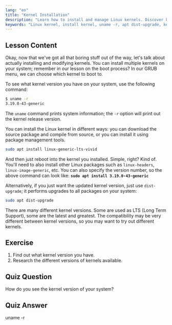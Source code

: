 ```yaml
---
lang: "en"
title: "Kernel Installation"
description: "Learn how to install and manage Linux kernels. Discover kernel versions, use `uname -r`, and apt commands. Start your Linux kernel journey!"
keywords: "Linux kernel, install kernel, uname -r, apt dist-upgrade, kernel management, Linux tutorial, beginner Linux, Linux guide"
---
```


## Lesson Content

Okay, now that we've got all that boring stuff out of the way, let's talk about actually installing and modifying kernels. You can install multiple kernels on your system; remember in our lesson on the boot process? In our GRUB menu, we can choose which kernel to boot to.

To see what kernel version you have on your system, use the following command:

```bash
$ uname -r
3.19.0-43-generic
```

The `uname` command prints system information; the `-r` option will print out the kernel release version.

You can install the Linux kernel in different ways: you can download the source package and compile from source, or you can install it using package management tools.

```bash
sudo apt install linux-generic-lts-vivid
```

And then just reboot into the kernel you installed. Simple, right? Kind of. You'll need to also install other Linux packages such as `linux-headers`, `linux-image-generic`, etc. You can also specify the version number, so the above command can look like: **`sudo apt install 3.19.0-43-generic`**

Alternatively, if you just want the updated kernel version, just use `dist-upgrade`; it performs upgrades to all packages on your system:

```bash
sudo apt dist-upgrade
```

There are many different kernel versions. Some are used as LTS (Long Term Support), some are the latest and greatest. The compatibility may be very different between kernel versions, so you may want to try out different kernels.

## Exercise

1. Find out what kernel version you have.
2. Research the different versions of kernels available.

## Quiz Question

How do you see the kernel version of your system?

## Quiz Answer

uname -r
